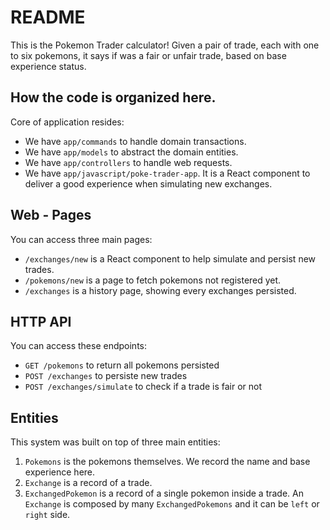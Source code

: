 # README

This is the Pokemon Trader calculator! Given a pair of trade, each with one to six
pokemons, it says if was a fair or unfair trade, based on base experience status.

## How the code is organized here.

Core of application resides:

- We have `app/commands` to handle domain transactions.
- We have `app/models` to abstract the domain entities.
- We have `app/controllers` to handle web requests.
- We have `app/javascript/poke-trader-app`. It is a React component to deliver a good experience when simulating
  new exchanges.

## Web - Pages

You can access three main pages:

- `/exchanges/new` is a React component to help simulate and persist new trades.
- `/pokemons/new` is a page to fetch pokemons not registered yet.
- `/exchanges` is a history page, showing every exchanges persisted.

## HTTP API

You can access these endpoints:

- `GET /pokemons` to return all pokemons persisted
- `POST /exchanges` to persiste new trades
- `POST /exchanges/simulate` to check if a trade is fair or not

## Entities

This system was built on top of three main entities:

1. `Pokemons` is the pokemons themselves. We record the name and base experience here.
2. `Exchange` is a record of a trade.
3. `ExchangedPokemon` is a record of a single pokemon inside a trade. An `Exchange`
   is composed by many `ExchangedPokemons` and it can be `left` or `right` side.
